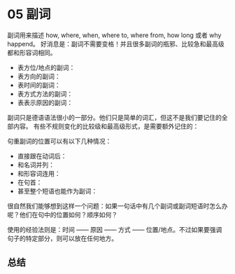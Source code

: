# 05 副词

副词用来描述 how, where, when, where to, where from, how long 或者 why happend。
好消息是：副词不需要变格！并且很多副词的瓶邪、比较急和最高级都和形容词相同。

- 表方位/地点的副词：
- 表方向的副词：
- 表时间的副词：
- 表方式方法的副词：
- 表表示原因的副词：

副词只是德语语法很小的一部分。他们只是简单的词汇，但这不是我们要记住的全部内容。
有些不规则变化的比较级和最高级形式，是需要额外记住的：


句重副词的位置可以有以下几种情况：

- 直接跟在动词后：
- 和名词并列：
- 和形容词连用：
- 在句首：
- 甚至整个短语也能作为副词：

很自然我们能够想到这样一个问题：如果一句话中有几个副词或副词短语时怎么办呢？他们在句中的位置如何？顺序如何？

使用的经验法则是：时间 —— 原因 —— 方式 —— 位置/地点。不过如果要强调句子的特定部分，则可以放在任何地方。

## 总结

